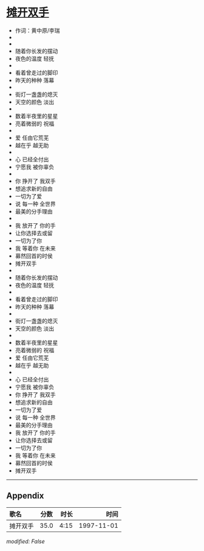 # [摊开双手](https://music.163.com/song?id=67794)

* 作词：黄中原/李瑞
*
*
* 随着你长发的摆动
* 夜色的温度 轻抚
* 
* 看着曾走过的脚印
* 昨天的种种 落幕
* 
* 街灯一盏盏的熄灭
* 天空的颜色 淡出
* 
* 数着半夜里的星星
* 亮着微弱的 祝福
* 
* 爱 任由它荒芜
* 越在乎 越无助
* 
* 心 已经全付出
* 宁愿我 被你辜负
* 
* 你 挣开了 我双手
* 想追求新的自由
* 一切为了爱
* 说 每一种 全世界
* 最美的分手理由
* 
* 我 放开了 你的手
* 让你选择去或留
* 一切为了你
* 我 等着你 在未来
* 募然回首的时侯
* 摊开双手
* 
* 随着你长发的摆动
* 夜色的温度 轻抚
* 
* 看着曾走过的脚印
* 昨天的种种 落幕
* 
* 街灯一盏盏的熄灭
* 天空的颜色 淡出
* 
* 数着半夜里的星星
* 亮着微弱的 祝福
* 爱 任由它荒芜
* 越在乎 越无助
* 
* 心 已经全付出
* 宁愿我 被你辜负
* 你 挣开了 我双手
* 想追求新的自由
* 一切为了爱
* 说 每一种 全世界
* 最美的分手理由
* 我 放开了 你的手
* 让你选择去或留
* 一切为了你
* 我 等着你 在未来
* 募然回首的时侯
* 摊开双手


---

## Appendix

|歌名|分数|时长|时间|
|:---|:---:|---:|---:|
|摊开双手|35.0|4:15|1997-11-01

*modified: False*